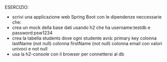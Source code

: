 ESERCIZIO:

- scrivi una applicazione web Spring Boot con le dipendenze neccessarie che:
- crea un mock della base dati usando h2 che ha username:testdb e password:psw1234
- crea la tabella students dove ogni studente avrà:
primary key
colonna lastName (not null)
colonna firstName (not null)
colonna email con valori univoci e not null
- usa la h2-console con il browser per connettersi al db
